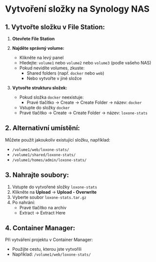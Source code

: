 # Vytvoření složky na Synology NAS

## 1. Vytvořte složku v File Station:

1. **Otevřete File Station**
2. **Najděte správný volume:**
   - Klikněte na levý panel
   - Hledejte: `volume1` nebo `volume2` nebo `volume3` (podle vašeho NAS)
   - Pokud nevidíte volumes, zkuste:
     - Shared folders (např. `docker` nebo `web`)
     - Nebo vytvořte v jiné složce

3. **Vytvořte strukturu složek:**
   - Pokud složka `docker` neexistuje:
     - Pravé tlačítko → Create → Create Folder → název: `docker`
   - Vstupte do složky `docker`
   - Pravé tlačítko → Create → Create Folder → název: `loxone-stats`

## 2. Alternativní umístění:

Můžete použít jakoukoliv existující složku, například:
- `/volume1/web/loxone-stats/`
- `/volume1/shared/loxone-stats/`
- `/volume1/homes/admin/loxone-stats/`

## 3. Nahrajte soubory:

1. Vstupte do vytvořené složky `loxone-stats`
2. Klikněte na **Upload** → **Upload - Overwrite**
3. Vyberte soubor `loxone-stats.tar.gz`
4. Po nahrání:
   - Pravé tlačítko na archiv
   - Extract → Extract Here

## 4. Container Manager:

Při vytváření projektu v Container Manager:
- Použijte cestu, kterou jste vytvořili
- Například: `/volume1/web/loxone-stats/`